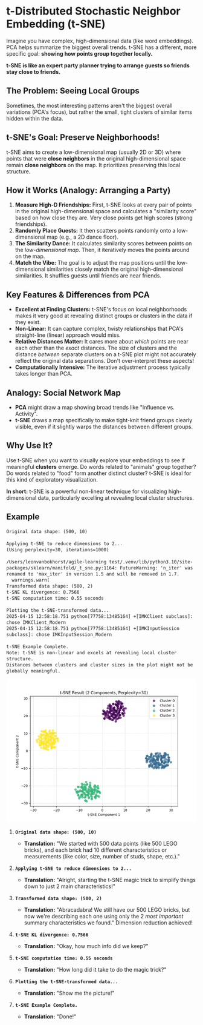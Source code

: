 # t-Distributed Stochastic Neighbor Embedding (t-SNE)

Imagine you have complex, high-dimensional data (like word embeddings). PCA helps summarize the biggest overall trends. t-SNE has a different, more specific goal: **showing how points group together locally.**

**t-SNE is like an expert party planner trying to arrange guests so friends stay close to friends.**

## The Problem: Seeing Local Groups

Sometimes, the most interesting patterns aren't the biggest overall variations (PCA's focus), but rather the small, tight clusters of similar items hidden within the data.

## t-SNE's Goal: Preserve Neighborhoods!

t-SNE aims to create a low-dimensional map (usually 2D or 3D) where points that were **close neighbors** in the original high-dimensional space remain **close neighbors** on the map. It prioritizes preserving this local structure.

## How it Works (Analogy: Arranging a Party)

1.  **Measure High-D Friendships:** First, t-SNE looks at every pair of points in the original high-dimensional space and calculates a "similarity score" based on how close they are. Very close points get high scores (strong friendships).
2.  **Randomly Place Guests:** It then scatters points randomly onto a low-dimensional map (e.g., a 2D dance floor).
3.  **The Similarity Dance:** It calculates similarity scores between points on the _low-dimensional map_. Then, it iteratively moves the points around on the map.
4.  **Match the Vibe:** The goal is to adjust the map positions until the low-dimensional similarities closely match the original high-dimensional similarities. It shuffles guests until friends are near friends.

## Key Features & Differences from PCA

- **Excellent at Finding Clusters:** t-SNE's focus on local neighborhoods makes it very good at revealing distinct groups or clusters in the data if they exist.
- **Non-Linear:** It can capture complex, twisty relationships that PCA's straight-line (linear) approach would miss.
- **Relative Distances Matter:** It cares more about _which_ points are near each other than the _exact_ distances. The size of clusters and the distance _between_ separate clusters on a t-SNE plot might not accurately reflect the original data separations. Don't over-interpret these aspects!
- **Computationally Intensive:** The iterative adjustment process typically takes longer than PCA.

## Analogy: Social Network Map

- **PCA** might draw a map showing broad trends like "Influence vs. Activity".
- **t-SNE** draws a map specifically to make tight-knit friend groups clearly visible, even if it slightly warps the distances between different groups.

## Why Use It?

Use t-SNE when you want to visually explore your embeddings to see if meaningful **clusters** emerge. Do words related to "animals" group together? Do words related to "food" form another distinct cluster? t-SNE is ideal for this kind of exploratory visualization.

**In short:** t-SNE is a powerful non-linear technique for visualizing high-dimensional data, particularly excelling at revealing local cluster structures.

## Example

```terminal
Original data shape: (500, 10)

Applying t-SNE to reduce dimensions to 2...
(Using perplexity=30, iterations=1000)

/Users/leonvanbokhorst/agile-learning test/.venv/lib/python3.10/site-packages/sklearn/manifold/_t_sne.py:1164: FutureWarning: 'n_iter' was renamed to 'max_iter' in version 1.5 and will be removed in 1.7.
  warnings.warn(
Transformed data shape: (500, 2)
t-SNE KL divergence: 0.7566
t-SNE computation time: 0.55 seconds

Plotting the t-SNE-transformed data...
2025-04-15 12:58:18.751 python[77758:13485164] +[IMKClient subclass]: chose IMKClient_Modern
2025-04-15 12:58:18.751 python[77758:13485164] +[IMKInputSession subclass]: chose IMKInputSession_Modern

t-SNE Example Complete.
Note: t-SNE is non-linear and excels at revealing local cluster structure.
Distances between clusters and cluster sizes in the plot might not be globally meaningful.
```

![t-SNE Example](tsne.png)

1.  **`Original data shape: (500, 10)`**
    *   **Translation:** "We started with 500 data points (like 500 LEGO bricks), and each brick had 10 different characteristics or measurements (like color, size, number of studs, shape, etc.)."

2.  **`Applying t-SNE to reduce dimensions to 2...`**
    *   **Translation:** "Alright, starting the t-SNE magic trick to simplify things down to just 2 main characteristics!"

3.  **`Transformed data shape: (500, 2)`**
    *   **Translation:** "Abracadabra! We still have our 500 LEGO bricks, but now we're describing each one using only the 2 *most important* summary characteristics we found." Dimension reduction achieved!

4.  **`t-SNE KL divergence: 0.7566`**
    *   **Translation:** "Okay, how much info did we keep?"

5.  **`t-SNE computation time: 0.55 seconds`**
    *   **Translation:** "How long did it take to do the magic trick?"

6.  **`Plotting the t-SNE-transformed data...`**
    *   **Translation:** "Show me the picture!"

7.  **`t-SNE Example Complete.`**
    *   **Translation:** "Done!"

